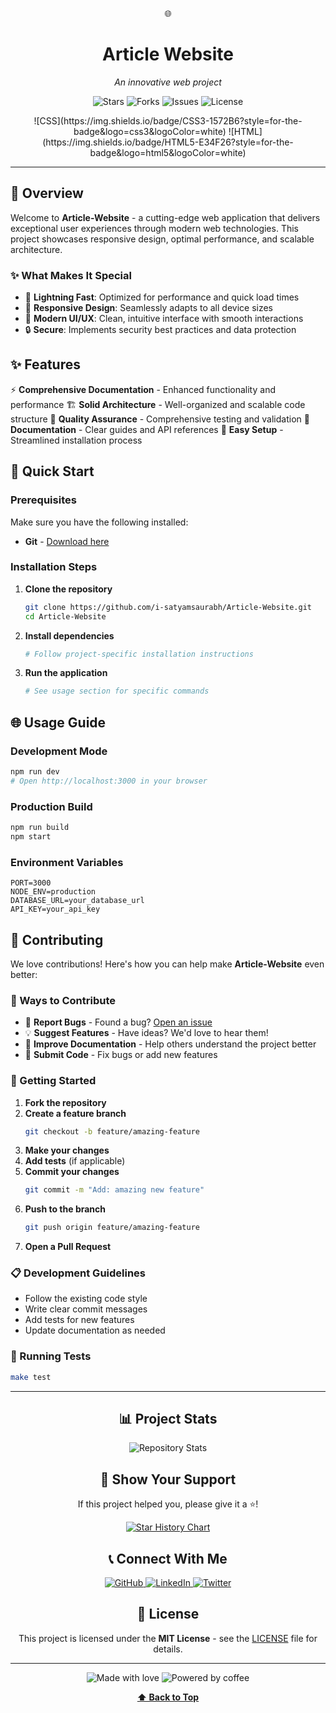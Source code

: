 <a name="top"></a>

<div align="center">

🌐

# Article Website

*An innovative web project*

<p align="center">
  <img src="https://img.shields.io/github/stars/i-satyamsaurabh/Article-Website?style=for-the-badge&logo=github&color=gold" alt="Stars"/>
  <img src="https://img.shields.io/github/forks/i-satyamsaurabh/Article-Website?style=for-the-badge&logo=github&color=blue" alt="Forks"/>
  <img src="https://img.shields.io/github/issues/i-satyamsaurabh/Article-Website?style=for-the-badge&logo=github&color=red" alt="Issues"/>
  <img src="https://img.shields.io/github/license/i-satyamsaurabh/Article-Website?style=for-the-badge&color=green" alt="License"/>
</p>

<p align="center">![CSS](https://img.shields.io/badge/CSS3-1572B6?style=for-the-badge&logo=css3&logoColor=white) ![HTML](https://img.shields.io/badge/HTML5-E34F26?style=for-the-badge&logo=html5&logoColor=white)</p>

</div>

---

## 🌟 Overview

Welcome to **Article-Website** - a cutting-edge web application that delivers exceptional user experiences through modern web technologies. This project showcases responsive design, optimal performance, and scalable architecture.

### ✨ What Makes It Special

- 🚀 **Lightning Fast**: Optimized for performance and quick load times
- 📱 **Responsive Design**: Seamlessly adapts to all device sizes
- 🎨 **Modern UI/UX**: Clean, intuitive interface with smooth interactions
- 🔒 **Secure**: Implements security best practices and data protection

## ✨ Features

⚡ **Comprehensive Documentation** - Enhanced functionality and performance
🏗️ **Solid Architecture** - Well-organized and scalable code structure
🧪 **Quality Assurance** - Comprehensive testing and validation
📖 **Documentation** - Clear guides and API references
🔧 **Easy Setup** - Streamlined installation process

## 🚀 Quick Start

### Prerequisites

Make sure you have the following installed:

- **Git** - [Download here](https://git-scm.com/downloads)

### Installation Steps

1. **Clone the repository**
   ```bash
   git clone https://github.com/i-satyamsaurabh/Article-Website.git
   cd Article-Website
   ```

2. **Install dependencies**
   ```bash
   # Follow project-specific installation instructions
   ```

3. **Run the application**
   ```bash
   # See usage section for specific commands
   ```

## 🌐 Usage Guide

### Development Mode

```bash
npm run dev
# Open http://localhost:3000 in your browser
```

### Production Build

```bash
npm run build
npm start
```

### Environment Variables

```env
PORT=3000
NODE_ENV=production
DATABASE_URL=your_database_url
API_KEY=your_api_key
```

## 🤝 Contributing

We love contributions! Here's how you can help make **Article-Website** even better:

### 🌟 Ways to Contribute

- 🐛 **Report Bugs** - Found a bug? [Open an issue](https://github.com/i-satyamsaurabh/Article-Website/issues)
- 💡 **Suggest Features** - Have ideas? We'd love to hear them!
- 📝 **Improve Documentation** - Help others understand the project better
- 🔧 **Submit Code** - Fix bugs or add new features

### 🚀 Getting Started

1. **Fork the repository**
2. **Create a feature branch**
   ```bash
   git checkout -b feature/amazing-feature
   ```
3. **Make your changes**
4. **Add tests** (if applicable)
5. **Commit your changes**
   ```bash
   git commit -m "Add: amazing new feature"
   ```
6. **Push to the branch**
   ```bash
   git push origin feature/amazing-feature
   ```
7. **Open a Pull Request**

### 📋 Development Guidelines

- Follow the existing code style
- Write clear commit messages
- Add tests for new features
- Update documentation as needed

### 🧪 Running Tests

```bash
make test
```

---

<div align="center">

## 📊 Project Stats

<img src="https://github-readme-stats.vercel.app/api/pin/?username=i-satyamsaurabh&repo=Article-Website&theme=tokyonight&hide_border=true" alt="Repository Stats"/>

## 🌟 Show Your Support

If this project helped you, please give it a ⭐!

[![Star History Chart](https://api.star-history.com/svg?repos=i-satyamsaurabh/Article-Website&type=Date&theme=dark)](https://star-history.com/#i-satyamsaurabh/Article-Website&Date)

## 📞 Connect With Me

<p align="center">
  <a href="https://github.com/i-satyamsaurabh">
    <img src="https://img.shields.io/badge/GitHub-100000?style=for-the-badge&logo=github&logoColor=white" alt="GitHub"/>
  </a>
  <a href="https://linkedin.com/in/i-satyamsaurabh">
    <img src="https://img.shields.io/badge/LinkedIn-0077B5?style=for-the-badge&logo=linkedin&logoColor=white" alt="LinkedIn"/>
  </a>
  <a href="https://twitter.com/i-satyamsaurabh">
    <img src="https://img.shields.io/badge/Twitter-1DA1F2?style=for-the-badge&logo=twitter&logoColor=white" alt="Twitter"/>
  </a>
</p>

## 📝 License

This project is licensed under the **MIT License** - see the [LICENSE](LICENSE) file for details.

---

<p align="center">
  <img src="https://img.shields.io/badge/Made%20with-❤️-red?style=for-the-badge" alt="Made with love"/>
  <img src="https://img.shields.io/badge/Powered%20by-☕-brown?style=for-the-badge" alt="Powered by coffee"/>
</p>

**[⬆ Back to Top](#top)**

</div>